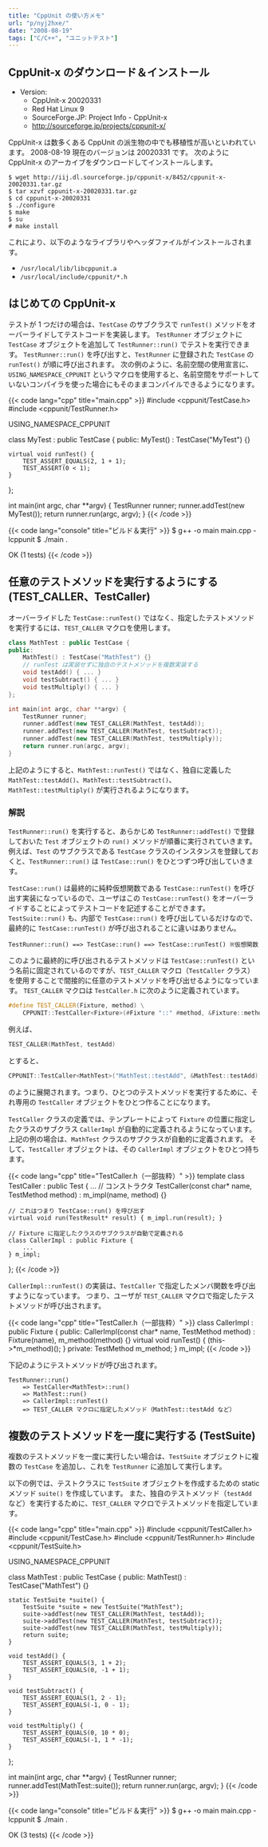 ```yaml
---
title: "CppUnit の使い方メモ"
url: "p/nyj2hxe/"
date: "2008-08-19"
tags: ["C/C++", "ユニットテスト"]
---
```


CppUnit-x のダウンロード＆インストール
----

- Version:
  - CppUnit-x 20020331
  - Red Hat Linux 9
  - SourceForge.JP: Project Info - CppUnit-x
  - http://sourceforge.jp/projects/cppunit-x/

CppUnit-x は数多くある CppUnit の派生物の中でも移植性が高いといわれています。
2008-08-19 現在のバージョンは 20020331 です。
次のように CppUnit-x のアーカイブをダウンロードしてインストールします。

```console
$ wget http://iij.dl.sourceforge.jp/cppunit-x/8452/cppunit-x-20020331.tar.gz
$ tar xzvf cppunit-x-20020331.tar.gz
$ cd cppunit-x-20020331
$ ./configure
$ make
$ su
# make install
```

これにより、以下のようなライブラリやヘッダファイルがインストールされます。

- `/usr/local/lib/libcppunit.a`
- `/usr/local/include/cppunit/*.h`


はじめての CppUnit-x
----

テストが 1 つだけの場合は、`TestCase` のサブクラスで `runTest()` メソッドをオーバーライドしてテストコードを実装します。
`TestRunner` オブジェクトに `TestCase` オブジェクトを追加して `TestRunner::run()` でテストを実行できます。
`TestRunner::run()` を呼び出すと、`TestRunner` に登録された `TestCase` の `runTest()` が順に呼び出されます。
次の例のように、名前空間の使用宣言に、`USING_NAMESPACE_CPPUNIT` というマクロを使用すると、名前空間をサポートしていないコンパイラを使った場合にもそのままコンパイルできるようになります。

{{< code lang="cpp" title="main.cpp" >}}
#include <cppunit/TestCase.h>
#include <cppunit/TestRunner.h>

USING_NAMESPACE_CPPUNIT

class MyTest : public TestCase {
public:
    MyTest() : TestCase("MyTest") {}

    virtual void runTest() {
        TEST_ASSERT_EQUALS(2, 1 + 1);
        TEST_ASSERT(0 < 1);
    }
};

int main(int argc, char **argv) {
    TestRunner runner;
    runner.addTest(new MyTest());
    return runner.run(argc, argv);
}
{{< /code >}}

{{< code lang="console" title="ビルド＆実行" >}}
$ g++ -o main main.cpp -lcppunit
$ ./main
.

OK (1 tests)
{{< /code >}}


任意のテストメソッドを実行するようにする (TEST_CALLER、TestCaller)
----

オーバーライドした `TestCase::runTest()` ではなく、指定したテストメソッドを実行するには、`TEST_CALLER` マクロを使用します。

```cpp
class MathTest : public TestCase {
public:
    MathTest() : TestCase("MathTest") {}
    // runTest は実装せずに独自のテストメソッドを複数実装する
    void testAdd() { ... }
    void testSubtract() { ... }
    void testMultiply() { ... }
};

int main(int argc, char **argv) {
    TestRunner runner;
    runner.addTest(new TEST_CALLER(MathTest, testAdd));
    runner.addTest(new TEST_CALLER(MathTest, testSubtract));
    runner.addTest(new TEST_CALLER(MathTest, testMultiply));
    return runner.run(argc, argv);
}
```

上記のようにすると、`MathTest::runTest()` ではなく、独自に定義した `MathTest::testAdd()`、`MathTest::testSubtract()`、`MathTest::testMultiply()` が実行されるようになります。

### 解説

`TestRunner::run()` を実行すると、あらかじめ `TestRunner::addTest()` で登録しておいた `Test` オブジェクトの `run()` メソッドが順番に実行されていきます。
例えば、`Test` のサブクラスである `TestCase` クラスのインスタンスを登録しておくと、`TestRunner::run()` は `TestCase::run()` をひとつずつ呼び出していきます。

`TestCase::run()` は最終的に純粋仮想関数である `TestCase::runTest()` を呼び出す実装になっているので、ユーザはこの `TestCase::runTest()` をオーバーライドすることによってテストコードを記述することができます。
`TestSuite::run()` も、内部で `TestCase::run()` を呼び出しているだけなので、最終的に `TestCase::runTest()` が呼び出されることに違いはありません。

```
TestRunner::run() ==> TestCase::run() ==> TestCase::runTest() ※仮想関数
```

このように最終的に呼び出されるテストメソッドは `TestCase::runTest()` という名前に固定されているのですが、`TEST_CALLER` マクロ（`TestCaller` クラス）を使用することで間接的に任意のテストメソッドを呼び出せるようになっています。
`TEST_CALLER` マクロは `TestCaller.h` に次のように定義されています。

```cpp
#define TEST_CALLER(Fixture, method) \
    CPPUNIT::TestCaller<Fixture>(#Fixture "::" #method, &Fixture::method)
```

例えば、

```cpp
TEST_CALLER(MathTest, testAdd)
```

とすると、

```cpp
CPPUNIT::TestCaller<MathTest>("MathTest::testAdd", &MathTest::testAdd);
```

のように展開されます。つまり、ひとつのテストメソッドを実行するために、それ専用の `TestCaller` オブジェクトをひとつ作ることになります。

`TestCaller` クラスの定義では、テンプレートによって `Fixture` の位置に指定したクラスのサブクラス `CallerImpl` が自動的に定義されるようになっています。
上記の例の場合は、`MathTest` クラスのサブクラスが自動的に定義されます。
そして、`TestCaller` オブジェクトは、その `CallerImpl` オブジェクトをひとつ持ちます。

{{< code lang="cpp" title="TestCaller.h（一部抜粋）" >}}
template <class Fixture> class TestCaller : public Test {
    ...
    // コンストラクタ
    TestCaller(const char* name, TestMethod method) : m_impl(name, method) {}

    // これはつまり TestCase::run() を呼び出す
    virtual void run(TestResult* result) { m_impl.run(result); }

    // Fixture に指定したクラスのサブクラスが自動で定義される
    class CallerImpl : public Fixture {
        ...
    } m_impl;
};
{{< /code >}}

`CallerImpl::runTest()` の実装は、`TestCaller` で指定したメンバ関数を呼び出すようになっています。
つまり、ユーザが `TEST_CALLER` マクロで指定したテストメソッドが呼び出されます。

{{< code lang="cpp" title="TestCaller.h（一部抜粋）" >}}
class CallerImpl : public Fixture {
public:
    CallerImpl(const char* name, TestMethod method) : Fixture(name), m_method(method) {}
    virtual void runTest() { (this->*m_method)(); }
private:
    TestMethod m_method;
} m_impl;
{{< /code >}}

下記のようにテストメソッドが呼び出されます。

```
TestRunner::run()
    => TestCaller<MathTest>::run()
    => MathTest::run()
    => CallerImpl::runTest()
    => TEST_CALLER マクロに指定したメソッド（MathTest::testAdd など）
```


複数のテストメソッドを一度に実行する (TestSuite)
----

複数のテストメソッドを一度に実行したい場合は、`TestSuite` オブジェクトに複数の `TestCase` を追加し、これを `TestRunner` に追加して実行します。

以下の例では、テストクラスに `TestSuite` オブジェクトを作成するための static メソッド `suite()` を作成しています。
また、独自のテストメソッド（`testAdd` など）を実行するために、`TEST_CALLER` マクロでテストメソッドを指定しています。

{{< code lang="cpp" title="main.cpp" >}}
#include <cppunit/TestCaller.h>
#include <cppunit/TestCase.h>
#include <cppunit/TestRunner.h>
#include <cppunit/TestSuite.h>

USING_NAMESPACE_CPPUNIT

class MathTest : public TestCase {
public:
    MathTest() : TestCase("MathTest") {}

    static TestSuite *suite() {
        TestSuite *suite = new TestSuite("MathTest");
        suite->addTest(new TEST_CALLER(MathTest, testAdd));
        suite->addTest(new TEST_CALLER(MathTest, testSubtract));
        suite->addTest(new TEST_CALLER(MathTest, testMultiply));
        return suite;
    }

    void testAdd() {
        TEST_ASSERT_EQUALS(3, 1 + 2);
        TEST_ASSERT_EQUALS(0, -1 + 1);
    }

    void testSubtract() {
        TEST_ASSERT_EQUALS(1, 2 - 1);
        TEST_ASSERT_EQUALS(-1, 0 - 1);
    }

    void testMultiply() {
        TEST_ASSERT_EQUALS(0, 10 * 0);
        TEST_ASSERT_EQUALS(-1, 1 * -1);
    }
};

int main(int argc, char **argv) {
    TestRunner runner;
    runner.addTest(MathTest::suite());
    return runner.run(argc, argv);
}
{{< /code >}}

{{< code lang="console" title="ビルド＆実行" >}}
$ g++ -o main main.cpp -lcppunit
$ ./main
.

OK (3 tests)
{{< /code >}}


